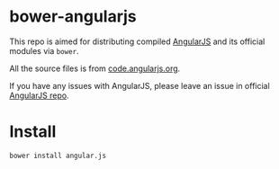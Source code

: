 # bower-angularjs

This repo is aimed for distributing compiled [AngularJS](https://github.com/angular/angular.js) and its official modules via `bower`.

All the source files is from [code.angularjs.org](https://code.angularjs.org/).

If you have any issues with AngularJS, please leave an issue in official [AngularJS repo](https://github.com/angular/angular.js).

# Install

```
bower install angular.js
```
